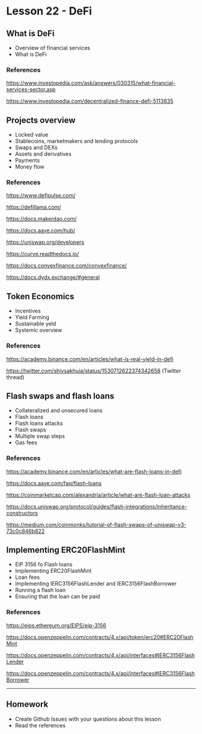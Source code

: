 # Lesson 22 - DeFi

## What is DeFi

* Overview of financial services
* What is DeFi

### References

<https://www.investopedia.com/ask/answers/030315/what-financial-services-sector.asp>

<https://www.investopedia.com/decentralized-finance-defi-5113835>

## Projects overview

* Locked value
* Stablecoins, marketmakers and lending protocols
* Swaps and DEXs
* Assets and derivatives
* Payments
* Money flow

### References

<https://www.defipulse.com/>

<https://defillama.com/>

<https://docs.makerdao.com/>

<https://docs.aave.com/hub/>

<https://uniswap.org/developers>

<https://curve.readthedocs.io/>

<https://docs.convexfinance.com/convexfinance/>

<https://docs.dydx.exchange/#general>

## Token Economics

* Incentives
* Yield Farming
* Sustainable yeld
* Systemic overview

### References

<https://academy.binance.com/en/articles/what-is-real-yield-in-defi>

<https://twitter.com/shivsakhuja/status/1530712622374342658> (Twitter thread)

## Flash swaps and flash loans

* Collateralized and unsecured loans
* Flash loans
* Flash loans attacks
* Flash swaps
* Multiple swap steps
* Gas fees

### References

<https://academy.binance.com/en/articles/what-are-flash-loans-in-defi>

<https://docs.aave.com/faq/flash-loans>

<https://coinmarketcap.com/alexandria/article/what-are-flash-loan-attacks>

<https://docs.uniswap.org/protocol/guides/flash-integrations/inheritance-constructors>

<https://medium.com/coinmonks/tutorial-of-flash-swaps-of-uniswap-v3-73c0c846b822>

## Implementing ERC20FlashMint

* EIP 3156 fo Flash loans
* Implementing ERC20FlashMint
* Loan fees
* Implementing IERC3156FlashLender and IERC3156FlashBorrower
* Running a flash loan
* Ensuring that the loan can be paid

### References

<https://eips.ethereum.org/EIPS/eip-3156>

<https://docs.openzeppelin.com/contracts/4.x/api/token/erc20#ERC20FlashMint>

<https://docs.openzeppelin.com/contracts/4.x/api/interfaces#IERC3156FlashLender>

<https://docs.openzeppelin.com/contracts/4.x/api/interfaces#IERC3156FlashBorrower>

---

## Homework

* Create Github Issues with your questions about this lesson
* Read the references